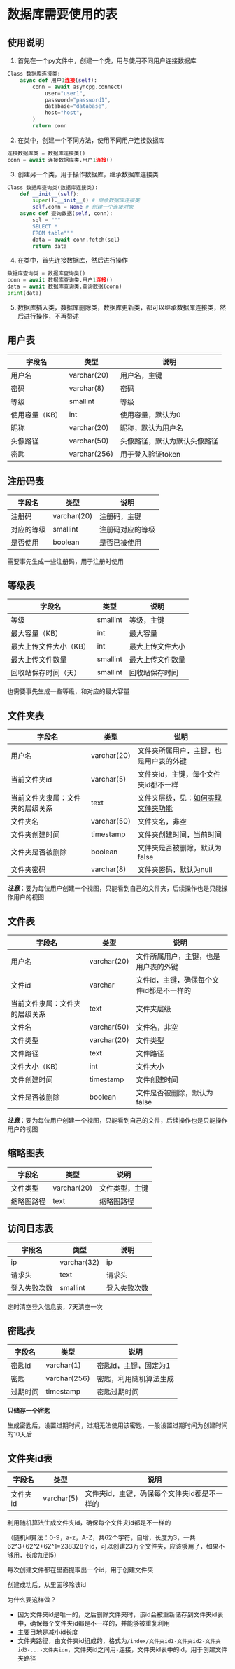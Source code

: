 # 数据库需要使用的表

## 使用说明

1. 首先在一个py文件中，创建一个类，用与使用不同用户连接数据库
```python
Class 数据库连接类:
    async def 用户1连接(self):
        conn = await asyncpg.connect(
            user="user1",
            password="password1",
            database="database",
            host="host",
        )
        return conn
```
2. 在类中，创建一个不同方法，使用不同用户连接数据库
```python
连接数据库类 = 数据库连接类()
conn = await 连接数据库类.用户1连接()
```
3. 创建另一个类，用于操作数据库，继承数据库连接类
```python
Class 数据库查询类(数据库连接类):
    def __init__(self):
        super().__init__() # 继承数据库连接类
        self.conn = None # 创建一个连接对象
    async def 查询数据(self, conn):
        sql = """
        SELECT *
        FROM table"""
        data = await conn.fetch(sql)
        return data
```
4. 在类中，首先连接数据库，然后进行操作
```python
数据库查询类 = 数据库查询类()
conn = await 数据库查询类.用户1连接()
data = await 数据库查询类.查询数据(conn)
print(data)
```
5. 数据库插入类，数据库删除类，数据库更新类，都可以继承数据库连接类，然后进行操作，不再赘述

## 用户表

| 字段名 | 类型 | 说明 |
| --- | --- | --- |
| 用户名 | varchar(20) | 用户名，主键 |
| 密码 | varchar(8) | 密码 |
| 等级 | smallint | 等级 |
| 使用容量（KB） | int | 使用容量，默认为0 |
| 昵称 | varchar(20) | 昵称，默认为用户名 |
| 头像路径 | varchar(50) | 头像路径，默认为默认头像路径 |
| 密匙 | varchar(256) | 用于登入验证token |

## 注册码表

| 字段名 | 类型 | 说明 |
| --- | --- | --- |
| 注册码 | varchar(20) | 注册码，主键 |
| 对应的等级 | smallint | 注册码对应的等级 |
| 是否使用 | boolean | 是否已被使用 |

需要事先生成一些注册码，用于注册时使用

## 等级表

| 字段名 | 类型 | 说明 |
| --- | --- | --- |
| 等级 | smallint | 等级，主键 |
| 最大容量（KB） | int | 最大容量 | 
| 最大上传文件大小（KB） | int | 最大上传文件大小 |
| 最大上传文件数量 | smallint | 最大上传文件数量 |
| 回收站保存时间（天） | smallint | 回收站保存时间 |

也需要事先生成一些等级，和对应的最大容量

## 文件夹表

| 字段名 | 类型 | 说明 |
| --- | --- | --- |
| 用户名 | varchar(20) | 文件夹所属用户，主键，也是用户表的外键 |
| 当前文件夹id | varchar(5) | 文件夹id，主键，每个文件夹id都不一样 |
| 当前文件夹隶属：文件夹的层级关系 | text | 文件夹层级，见：[如何实现文件夹功能](如何实现文件夹功能) | 
| 文件夹名 | varchar(50) | 文件夹名，非空 |
| 文件夹创建时间 | timestamp | 文件夹创建时间，当前时间 |
| 文件夹是否被删除 | boolean | 文件夹是否被删除，默认为false |
| 文件夹密码 | varchar(8) | 文件夹密码，默认为null |

***注意***：要为每位用户创建一个视图，只能看到自己的文件夹，后续操作也是只能操作用户的视图

## 文件表

| 字段名 | 类型 | 说明 |
| --- | --- | --- |
| 用户名 | varchar(20) | 文件所属用户，主键，也是用户表的外键 |
| 文件id | varchar | 文件id，主键，确保每个文件id都是不一样的 |
| 当前文件隶属：文件夹的层级关系 | text | 文件夹层级 |
| 文件名 | varchar(50) | 文件名，非空 |
| 文件类型 | varchar(20) | 文件类型 |
| 文件路径 | text | 文件路径 |
| 文件大小（KB） | int | 文件大小 |
| 文件创建时间 | timestamp | 文件创建时间 |
| 文件是否被删除 | boolean | 文件是否被删除，默认为false |

***注意***：要为每位用户创建一个视图，只能看到自己的文件，后续操作也是只能操作用户的视图

## 缩略图表

| 字段名 | 类型 | 说明 |
| --- | --- | --- |
| 文件类型 | varchar(20) | 文件类型，主键 |
| 缩略图路径 | text | 缩略图路径 |

## 访问日志表

| 字段名 | 类型 | 说明 |
| --- | --- | --- |
| ip | varchar(32) | ip |
| 请求头 | text | 请求头 |
| 登入失败次数 | smallint | 登入失败次数 |

定时清空登入信息表，7天清空一次

## 密匙表

| 字段名 | 类型 | 说明 |
| --- | --- | --- |
| 密匙id | varchar(1) | 密匙id，主键，固定为1 |
| 密匙 | varchar(256) | 密匙，利用随机算法生成 |
| 过期时间 | timestamp | 密匙过期时间 |

**只储存一个密匙**

生成密匙后，设置过期时间，过期无法使用该密匙，一般设置过期时间为创建时间的10天后

## 文件夹id表

| 字段名 | 类型 | 说明 |
| --- | --- | --- |
| 文件夹id | varchar(5) | 文件夹id，主键，确保每个文件夹id都是不一样的 |

利用随机算法生成文件夹id，确保每个文件夹id都是不一样的

（随机id算法：0-9，a-z，A-Z，共62个字符，自增，长度为3，一共62^3+62^2+62^1=238328个id，可以创建23万个文件夹，应该够用了，如果不够用，长度加到5）

每次创建文件都在里面提取出一个id，用于创建文件夹

创建成功后，从里面移除该id

为什么要这样做？
- 因为文件夹id是唯一的，之后删除文件夹时，该id会被重新储存到文件夹id表中，确保每个文件夹id都是不一样的，并能够被重复利用
- 主要目地是减小id长度
- 文件夹路径，由文件夹id组成的，格式为`/index/文件夹id1-文件夹id2-文件夹id3-...-文件夹idn`，文件夹id之间用`-`连接，文件夹id表中的id，用于创建文件夹路径